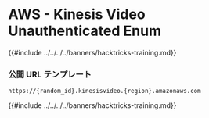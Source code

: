 # AWS - Kinesis Video Unauthenticated Enum

{{#include ../../../../banners/hacktricks-training.md}}

### 公開 URL テンプレート
```
https://{random_id}.kinesisvideo.{region}.amazonaws.com
```
{{#include ../../../../banners/hacktricks-training.md}}
